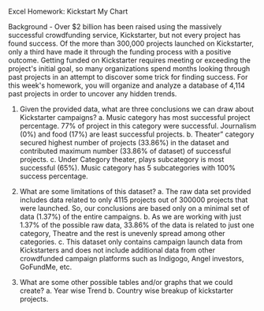 
Excel Homework: Kickstart My Chart

Background - Over $2 billion has been raised using the massively successful crowdfunding service, Kickstarter, but not every project has found success. Of the more than 300,000 projects launched on Kickstarter, only a third have made it through the funding process with a positive outcome.
Getting funded on Kickstarter requires meeting or exceeding the project's initial goal, so many organizations spend months looking through past projects in an attempt to discover some trick for finding success. For this week's homework, you will organize and analyze a database of 4,114 past projects in order to uncover any hidden trends.


1.	Given the provided data, what are three conclusions we can draw about Kickstarter campaigns?
a.	Music category has most successful project percentage. 77% of project in this category were successful. Journalism (0%) and food (17%) are least successful projects. 
b.	Theater” category secured highest number of projects (33.86%) in the dataset and contributed maximum number (33.86% of dataset) of successful projects.
c.	Under Category theater, plays subcategory is most successful (65%). Music category has 5 subcategories with 100% success percentage. 
 


2.	What are some limitations of this dataset?
a.	The raw data set provided includes data related to only 4115 projects out of 300000 projects that were launched. So, our conclusions are based only on a minimal set of data (1.37%) of the entire campaigns. 
b.	As we are working with just 1.37% of the possible raw data, 33.86% of the data is related to just one category, Theatre and the rest is unevenly spread among other categories. 
c.	This dataset only contains campaign launch data from Kickstarters and does not include additional data from other crowdfunded campaign platforms such as Indigogo, Angel investors, GoFundMe, etc. 

3.	What are some other possible tables and/or graphs that we could create?
a.	Year wise Trend 
b.	Country wise breakup of kickstarter projects. 
 
